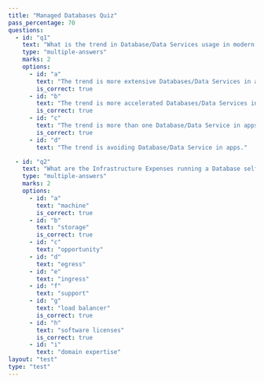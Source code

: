 ```yaml
---
title: "Managed Databases Quiz"
pass_percentage: 70
questions:
  - id: "q1"
    text: "What is the trend in Database/Data Services usage in modern applications?"
    type: "multiple-answers"
    marks: 2
    options:
      - id: "a"
        text: "The trend is more extensive Databases/Data Services in apps."
        is_correct: true
      - id: "b"
        text: "The trend is more accelerated Databases/Data Services in apps."
        is_correct: true
      - id: "c"
        text: "The trend is more than one Database/Data Service in apps."
        is_correct: true
      - id: "d"
        text: "The trend is avoiding Database/Data Service in apps."

  - id: "q2"
    text: "What are the Infrastructure Expenses running a Database self-hosted?"
    type: "multiple-answers"
    marks: 2
    options:
      - id: "a"
        text: "machine"
        is_correct: true
      - id: "b"
        text: "storage"
        is_correct: true
      - id: "c"
        text: "opportunity"
      - id: "d"
        text: "egress"
      - id: "e"
        text: "ingress"
      - id: "f"
        text: "support"
      - id: "g"
        text: "load balancer"
        is_correct: true
      - id: "h"
        text: "software licenses"
        is_correct: true
      - id: "i"
        text: "domain expertise"
layout: "test"
type: "test"
---
```

